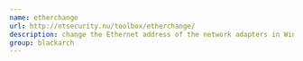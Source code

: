 ```yaml
---
name: etherchange
url: http://ntsecurity.nu/toolbox/etherchange/
description: change the Ethernet address of the network adapters in Windows. URL : http://ntsecurity.nu/toolbox/etherchange/ Groups : blackarch blackarch-windows blackarch-misc
group: blackarch
---
```

